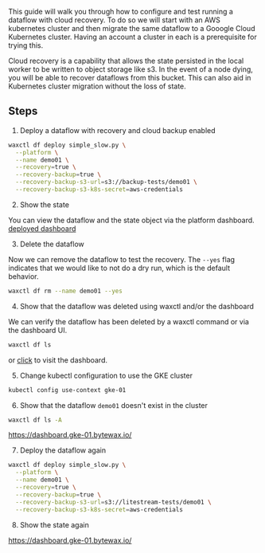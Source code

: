 This guide will walk you through how to configure and test running a dataflow with cloud recovery. To do so we will start with an AWS kubernetes cluster and then migrate the same dataflow to a Gooogle Cloud Kubernetes cluster. Having an account a cluster in each is a prerequisite for trying this.

Cloud recovery is a capability that allows the state persisted in the local worker to be written to object storage like s3. In the event of a node dying, you will be able to recover dataflows from this bucket. This can also aid in Kubernetes cluster migration without the loss of state.

## Steps

1. Deploy a dataflow with recovery and cloud backup enabled

```sh
waxctl df deploy simple_slow.py \
  --platform \
  --name demo01 \
  --recovery=true \
  --recovery-backup=true \
  --recovery-backup-s3-url=s3://backup-tests/demo01 \
  --recovery-backup-s3-k8s-secret=aws-credentials
```

2. Show the state

You can view the dataflow and the state object via the platform dashboard.
[deployed dashboard](https://dashboard.lab.bytewax.io/)

3. Delete the dataflow

Now we can remove the dataflow to test the recovery. The `--yes` flag indicates that we would like to not do a dry run, which is the default behavior.

```sh
waxctl df rm --name demo01 --yes
```

4. Show that the dataflow was deleted using waxctl and/or the dashboard

We can verify the dataflow has been deleted by a waxctl command or via the dashboard UI.

```sh
waxctl df ls
```

or [click](https://dashboard.lab.bytewax.io/) to visit the dashboard.

5. Change kubectl configuration to use the GKE cluster

```sh
kubectl config use-context gke-01
```

6. Show that the dataflow `demo01` doesn't exist in the cluster

```sh
waxctl df ls -A
```

https://dashboard.gke-01.bytewax.io/

7. Deploy the dataflow again

```sh
waxctl df deploy simple_slow.py \
  --platform \
  --name demo01 \
  --recovery=true \
  --recovery-backup=true \
  --recovery-backup-s3-url=s3://litestream-tests/demo01 \
  --recovery-backup-s3-k8s-secret=aws-credentials
```

8. Show the state again

https://dashboard.gke-01.bytewax.io/
